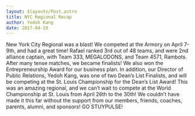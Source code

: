 ```yaml
---
layout: $layouts/Post.astro
title: NYC Regional Recap
author: Yedoh Kang
date: 2017-04-10
---
```


New York City Regional was a blast! We competed at the Armory on April 7-9th, and had a great time! Rafael ranked 3rd out of 48 teams, and were 2nd alliance captain, with Team 333, MEGALODONS, and Team 4571, Rambots. After many tense matches, we became finalists! We also won the Entrepreneurship Award for our business plan. In addition, our Director of Public Relations, Yedoh Kang, was one of two Dean’s List Finalists, and will be competing at the St. Louis Championship for the Dean’s List Award! This was an amazing regional, and we can’t wait to compete at the World Championship at St. Louis from April 26th to the 30th! We couldn’t have made it this far without the support from our members, friends, coaches, parents, alumni, and sponsors! GO STUYPULSE!
